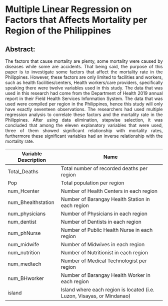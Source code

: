 # Multiple Linear Regression on Factors that Affects Mortality per Region of the Philippines

## Abstract:

<p style="text-align: justify;">
The factors that cause mortality are plenty, some mortality were caused by diseases while some are accidents. That being said, the purpose of this paper is to investigate some factors that affect the mortality rate in the Philippines. However, these factors are only limited to facilities and workers, such as health facilities/centers, Health workers/care providers, specifically speaking there were twelve variables used in this study. The data that was used in this research had come from the Department of Health 2019 annual report in their Field Health Services Information System. The data that was used were compiled per region in the Philippines, hence this study will only have exactly seventeen observations. The researchers had used multiple regression analysis to correlate these factors and the mortality rate in the Philippines. After using data elimination, stepwise selection, it was concluded that among the eleven explanatory variables that were used, three of them showed significant relationship with mortality rates, furthermore these significant variables had an inverse relationship with the mortality rate.
</p>

| Variable Description                     | Name                                                |
|------------------------------------------|-----------------------------------------------------|
| Total_Deaths                             | Total number of recorded deaths per region         |
| Pop                                      | Total population per region                        |
| num_Hcenter                              | Number of Health Centers in each region            |
| num_Bhealthstation                       | Number of Barangay Health Station in each region    |
| num_physicians                           | Number of Physicians in each region                |
| num_dentist                              | Number of Dentists in each region                   |
| num_phNurse                              | Number of Public Health Nurse in each region        |
| num_midwife                              | Number of Midwives in each region                   |
| num_nutrition                           | Number of Nutritionist in each region               |
| num_medtech                             | Number of Medical Technologist per region          |
| num_BHworker                            | Number of Barangay Health Worker in each region     |
| island                                   | Island where each region is located (i.e. Luzon, Visayas, or Mindanao) |
